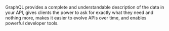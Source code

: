 GraphQL provides a complete and understandable description of the data in your API, gives clients the power to ask for exactly what they need and nothing more, makes it easier to evolve APIs over time, and enables powerful developer tools.
